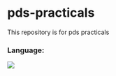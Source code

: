 # pds-practicals
This repository is for pds practicals

### Language:

<img src="https://skillicons.dev/icons?i=python"/>
